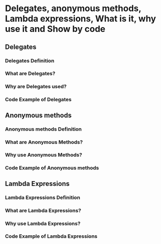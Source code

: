 # Delegates, anonymous methods, Lambda expressions, What is it, why use it and Show by code

## Delegates

### Delegates Definition

### What are Delegates?

### Why are Delegates used?

### Code Example of Delegates

## Anonymous methods

### Anonymous methods Definition

### What are Anonymous Methods?

### Why use Anonymous Methods?

### Code Example of Anonymous methods

## Lambda Expressions

### Lambda Expressions Definition

### What are Lambda Expressions?

### Why use Lambda Expressions?

### Code Example of Lambda Expressions